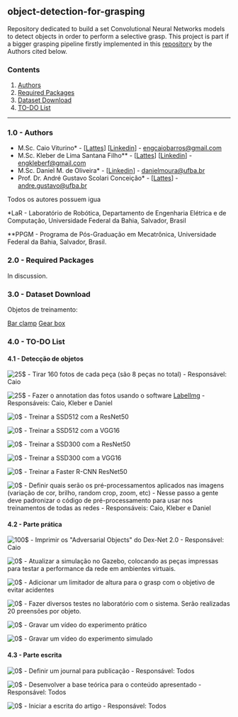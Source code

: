 ## object-detection-for-grasping
Repository dedicated to build a set Convolutional Neural Networks models to detect objects in order to perform a selective grasp.
This project is part if a bigger grasping pipeline firstly implemented in this [repository](https://github.com/lar-deeufba/ssggcnn_ur5_grasping) by the Authors cited below.

<!--<p align="center">
<a href="https://youtu.be/aJ39MruDdLo" target="_blank">
<img src="" width="600">
</p>
</a>-->

<a id="top"></a>
### Contents
1. [Authors](#1.0)
2. [Required Packages](#2.0)
3. [Dataset Download](#3.0)
4. [TO-DO List](#4.0)

------------
<a name="1.0"></a>
### 1.0 - Authors

- M.Sc. Caio Viturino* - [[Lattes](http://lattes.cnpq.br/4355017524299952)] [[Linkedin](https://www.linkedin.com/in/engcaiobarros/)] - engcaiobarros@gmail.com
- M.Sc. Kleber de Lima Santana Filho** - [[Lattes](http://lattes.cnpq.br/3942046874020315)] [[Linkedin](https://www.linkedin.com/in/engkleberfilho/)] - engkleberf@gmail.com
- M.Sc. Daniel M. de Oliveira* - [[Linkedin](https://www.linkedin.com/in/daniel-moura-de-oliveira-9b6754120/)] - danielmoura@ufba.br 
- Prof. Dr. André Gustavo Scolari Conceição* - [[Lattes](http://lattes.cnpq.br/6840685961007897)] - andre.gustavo@ufba.br

Todos os autores possuem igua

*LaR - Laboratório de Robótica, Departamento de Engenharia Elétrica e de Computação, Universidade Federal da Bahia, Salvador, Brasil

**PPGM - Programa de Pós-Graduação em Mecatrônica, Universidade Federal da Bahia, Salvador, Brasil.

<a name="2.0"></a>
### 2.0 - Required Packages

In discussion.

<a name="3.0"></a>
### 3.0 - Dataset Download

Objetos de treinamento:

[Bar clamp](https://drive.google.com/file/d/1F9DrgFgdt-cfT-cjSImfLCjmFoc4V3SN/view?usp=sharing)
[Gear box](https://drive.google.com/file/d/1JtUpxdmQf-T1sV6RTKfxf-LrZf1Cl-W8/view?usp=sharing)

<a name="4.0"></a>
### 4.0 - TO-DO List

#### 4.1 - Detecção de objetos

![25$](https://progress-bar.dev/25) - Tirar 160 fotos de cada peça (são 8 peças no total) - Responsável: Caio

![25$](https://progress-bar.dev/25) - Fazer o annotation das fotos usando o software [LabelImg](https://github.com/tzutalin/labelImg) - Responsáveis: Caio, Kleber e Daniel

![0$](https://progress-bar.dev/0) - Treinar a SSD512 com a ResNet50

![0$](https://progress-bar.dev/0) - Treinar a SSD512 com a VGG16

![0$](https://progress-bar.dev/0) - Treinar a SSD300 com a ResNet50

![0$](https://progress-bar.dev/0) - Treinar a SSD300 com a VGG16

![0$](https://progress-bar.dev/0) - Treinar a Faster R-CNN ResNet50

![0$](https://progress-bar.dev/0) - Definir quais serão os pré-processamentos aplicados nas imagens (variação de cor, brilho, random crop, zoom, etc) - Nesse passo a gente deve padronizar o código de pré-processamento para usar nos treinamentos de todas as redes - Responsáveis: Caio, Kleber e Daniel

#### 4.2 - Parte prática


![100$](https://progress-bar.dev/100) - Imprimir os "Adversarial Objects" do Dex-Net 2.0 - Responsável: Caio

![0$](https://progress-bar.dev/0) - Atualizar a simulação no Gazebo, colocando as peças impressas para testar a performance da rede em ambientes virtuais.

![0$](https://progress-bar.dev/0) - Adicionar um limitador de altura para o grasp com o objetivo de evitar acidentes

![0$](https://progress-bar.dev/0) - Fazer diversos testes no laboratório com o sistema. Serão realizadas 20 preensões por objeto. 

![0$](https://progress-bar.dev/0) - Gravar um vídeo do experimento prático

![0$](https://progress-bar.dev/0) - Gravar um vídeo do experimento simulado

#### 4.3 - Parte escrita


![0$](https://progress-bar.dev/0) - Definir um journal para publicação - Responsável: Todos

![0$](https://progress-bar.dev/0) - Desenvolver a base teórica para o conteúdo apresentado - Responsável: Todos

![0$](https://progress-bar.dev/0) - Iniciar a escrita do artigo - Responsável: Todos

